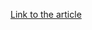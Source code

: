[Link to the article](https://www.splunk.com/en_us/blog/security/my-cups-runneth-over-with-cves.html)
